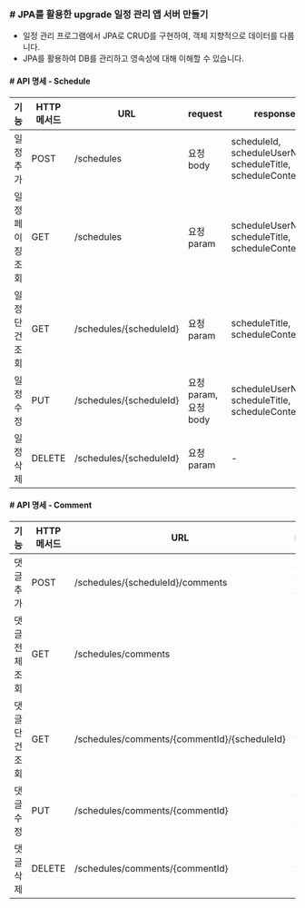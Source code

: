 ### # JPA를 활용한 upgrade 일정 관리 앱 서버 만들기

- 일정 관리 프로그램에서 JPA로 CRUD를 구현하여, 객체 지향적으로 데이터를 다룹니다.
- JPA를 활용하여 DB를 관리하고 영속성에 대해 이해할 수 있습니다.

#### # API 명세 - Schedule

|기능|HTTP 메서드|URL|request|response|
|------|---|---|---|---|
|일정 추가|POST|/schedules|요청 body|scheduleId, scheduleUserName, scheduleTitle, scheduleContents|
|일정 페이징 조회|GET|/schedules|요청 param|scheduleUserName, scheduleTitle, scheduleContents|
|일정 단건 조회|GET|/schedules/{scheduleId}|요청 param|scheduleTitle, scheduleContents|
|일정 수정|PUT|/schedules/{scheduleId}|요청 param, 요청 body|scheduleUserName, scheduleTitle, scheduleContents|
|일정 삭제|DELETE|/schedules/{scheduleId}|요청 param|-|

#### # API 명세 - Comment

|기능|HTTP 메서드|URL|request|response|
|------|---|---|---|---|
|댓글 추가|POST|/schedules/{scheduleId}/comments|요청 param, 요청 body|commentId, commentUserName, commentContents|
|댓글 전체 조회|GET|/schedules/comments|-|commentUserName, commentContents|
|댓글 단건 조회|GET|/schedules/comments/{commentId}/{scheduleId}|요청 param|commentUserName, commentContents|
|댓글 수정|PUT|/schedules/comments/{commentId}|요청 param, 요청 body|commentUserName, commentContents|
|댓글 삭제|DELETE|/schedules/comments/{commentId}|요청 param|-|
